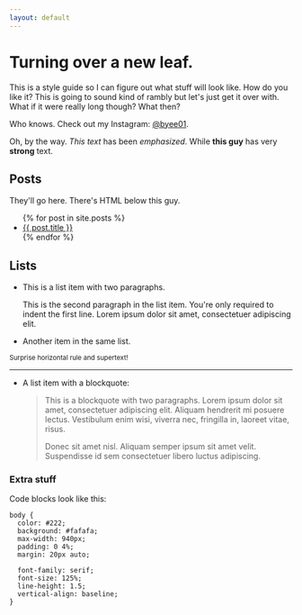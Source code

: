 ```yaml
---
layout: default
---
```


# Turning over a new leaf.

This is a style guide so I can figure out what stuff will look like. How do you like it? This is going to sound kind of rambly but let's just get it over with. What if it were really long though? What then?

Who knows. Check out my Instagram: [@byee01](http://instagram.com/byee01 "Follow me!").

Oh, by the way. *This text* has been *emphasized*. While **this guy** has very **strong** text.

## Posts

They'll go here. There's HTML below this guy.

<div class="container">
  <ul class="unstyled">
  {% for post in site.posts %}
    <li class="{{ post.category }}"><a href="{{ post.url }}">{{ post.title }}</a></li>
  {% endfor %}
  </ul>
</div>

## Lists

*   This is a list item with two paragraphs.

    This is the second paragraph in the list item. You're
only required to indent the first line. Lorem ipsum dolor
sit amet, consectetuer adipiscing elit.

*   Another item in the same list.

<sup>Surprise horizontal rule and supertext!</sup>
***

*   A list item with a blockquote:

    > This is a blockquote with two paragraphs. Lorem ipsum dolor sit amet,
    > consectetuer adipiscing elit. Aliquam hendrerit mi posuere lectus.
    > Vestibulum enim wisi, viverra nec, fringilla in, laoreet vitae, risus.
    > 
    > Donec sit amet nisl. Aliquam semper ipsum sit amet velit. Suspendisse
    > id sem consectetuer libero luctus adipiscing.

### Extra stuff

Code blocks look like this:

    body {
      color: #222;
      background: #fafafa;
      max-width: 940px;
      padding: 0 4%;
      margin: 20px auto;

      font-family: serif;
      font-size: 125%;
      line-height: 1.5;
      vertical-align: baseline;
    }
